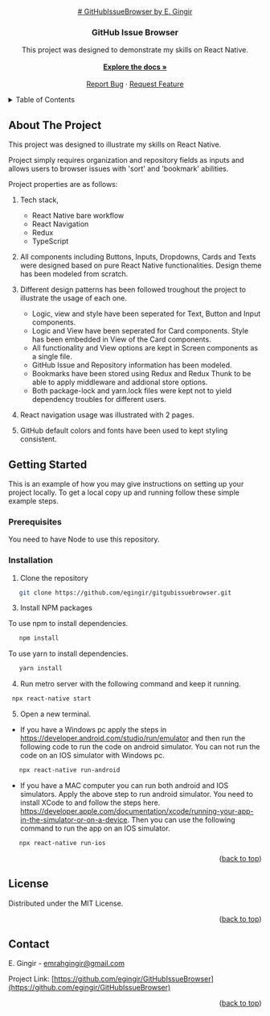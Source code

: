 <div id="top"></div>


<br />
<div align="center">
  <a href="https://github.com/egingir/GitHubIssueBrowser">
    # GitHubIssueBrowser by E. Gingir
  </a>

  <h3 align="center">GitHub Issue Browser</h3>

  <p align="center">
    This project was designed to demonstrate my skills on React Native.
    <br />
     <br />
    <a href="https://github.com/othneildrew/Best-README-Template"><strong>Explore the docs »</strong></a>
    <br />
    <br />
    <a href="https://github.com/egingir/GitHubIssueBrowser/issues">Report Bug</a>
    ·
    <a href="https://github.com/egingir/GitHubIssueBrowser/issues">Request Feature</a>
  </p>
</div>



<!-- TABLE OF CONTENTS -->
<details>
  <summary>Table of Contents</summary>
  <ol>
    <li>
      <a href="#about-the-project">About The Project</a>
    </li>
    <li>
      <a href="#getting-started">Getting Started</a>
      <ul>
        <li><a href="#prerequisites">Prerequisites</a></li>
        <li><a href="#installation">Installation</a></li>
      </ul>
    </li>
    <li><a href="#license">License</a></li>
    <li><a href="#contact">Contact</a></li>
  </ol>
</details>



<!-- ABOUT THE PROJECT -->
## About The Project

This project was designed to illustrate my skills on React Native.

Project simply requires organization and repository fields as inputs and allows users to browser issues with 'sort' and 'bookmark' abilities.

Project properties are as follows:

1. Tech stack,
   * React Native bare workflow
    * React Navigation
    * Redux
    * TypeScript

2. All components including Buttons, Inputs, Dropdowns, Cards and Texts were designed based on pure React Native functionalities. Design theme has been modeled from scratch.

3. Different design patterns has been followed troughout the project to illustrate the usage of each one.  
    * Logic, view and style have been seperated for Text, Button and Input components.
    * Logic and View have been seperated for Card components. Style has been embedded in View of the Card components.
    * All functionality and View options are kept in Screen components as a single file.
    * GitHub Issue and Repository information has been modeled.
    * Bookmarks have been stored using Redux and Redux Thunk to be able to apply middleware and addional store options.
    * Both package-lock and yarn.lock files were kept not to yield dependency troubles for different users.

4. React navigation usage was illustrated with 2 pages.

5. GitHub default colors and fonts have been used to kept styling consistent.


## Getting Started

This is an example of how you may give instructions on setting up your project locally.
To get a local copy up and running follow these simple example steps.

### Prerequisites

You need to have Node to use this repository.

### Installation

1. Clone the repository

```sh
   git clone https://github.com/egingir/gitgubissuebrowser.git
   ```
3. Install NPM packages

  To use npm to install dependencies.
```sh
   npm install
   ```
   To use yarn to install dependencies.
```sh
   yarn install
   ```
4. Run metro server with the following command and keep it running.

  ```sh
   npx react-native start
   ```
5. Open a new terminal. 

* If you have a Windows pc apply the steps in https://developer.android.com/studio/run/emulator and then run the following code to run the code on android simulator. You can not run the code on an IOS simulator with Windows pc.

```sh
   npx react-native run-android
   ```

* If you have a MAC computer you can run both android and IOS simulators. Apply the above step to run android simulator. You need to install XCode to and follow the steps here. https://developer.apple.com/documentation/xcode/running-your-app-in-the-simulator-or-on-a-device. Then you can use the following command to run the app on an IOS simulator.

```sh
   npx react-native run-ios
   ```
<p align="right">(<a href="#top">back to top</a>)</p>



<!-- LICENSE -->
## License

Distributed under the MIT License.

<p align="right">(<a href="#top">back to top</a>)</p>


<!-- CONTACT -->
## Contact

E. Gingir - emrahgingir@gmail.com

Project Link: [https://github.com/egingir/GitHubIssueBrowser](https://github.com/egingir/GitHubIssueBrowser)

<p align="right">(<a href="#top">back to top</a>)</p>
